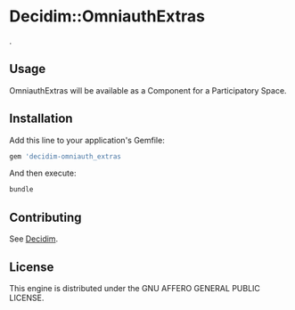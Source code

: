 # Decidim::OmniauthExtras

.

## Usage

OmniauthExtras will be available as a Component for a Participatory
Space.

## Installation

Add this line to your application's Gemfile:

```ruby
gem 'decidim-omniauth_extras
```

And then execute:

```bash
bundle
```

## Contributing

See [Decidim](https://github.com/decidim/decidim).

## License

This engine is distributed under the GNU AFFERO GENERAL PUBLIC LICENSE.
